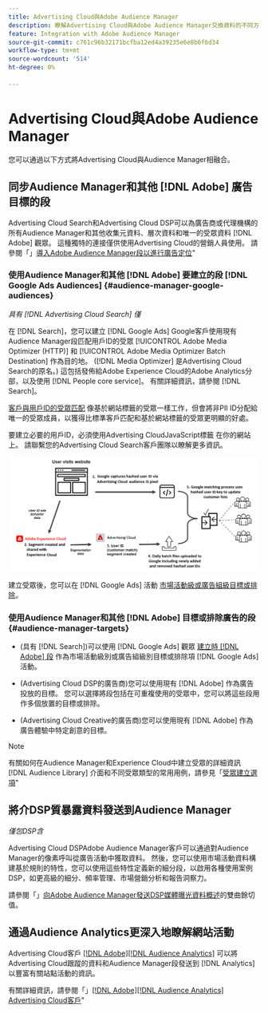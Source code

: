 ```yaml
---
title: Advertising Cloud與Adobe Audience Manager
description: 瞭解Advertising Cloud與Adobe Audience Manager交換資料的不同方式。
feature: Integration with Adobe Audience Manager
source-git-commit: c761c96b32171bcfba12ed4a39235e6e8b6f6d34
workflow-type: tm+mt
source-wordcount: '514'
ht-degree: 0%

---
```


# Advertising Cloud與Adobe Audience Manager

您可以通過以下方式將Advertising Cloud與Audience Manager相融合。

## 同步Audience Manager和其他 [!DNL Adobe] 廣告目標的段

Advertising Cloud Search和Advertising Cloud DSP可以為廣告商或代理機構的所有Audience Manager和其他收集元資料、層次資料和唯一的受眾資料 [!DNL Adobe] 觀眾。 這種獨特的連接僅供使用Advertising Cloud的營銷人員使用。 請參閱「」[導入Adobe Audience Manager段以進行廣告定位](/help/integrations/audience-manager/import-audiences.md)&quot;

### 使用Audience Manager和其他 [!DNL Adobe] 要建立的段 [!DNL Google Ads Audiences] {#audience-manager-google-audiences}

*具有 [!DNL Advertising Cloud Search] 僅*

在 [!DNL Search]，您可以建立 [!DNL Google Ads] Google客戶使用現有Audience Manager段匹配用戶ID的受眾 [!UICONTROL Adobe Media Optimizer (HTTP)] 和 [!UICONTROL Adobe Media Optimizer Batch Destination] 作為目的地。 ([!DNL Media Optimizer] 是Advertising Cloud Search的原名。) 這包括發佈給Adobe Experience Cloud的Adobe Analytics分部，以及使用 [!DNL People core service]。 有關詳細資訊，請參閱 [!DNL Search]。

[客戶與用戶ID的受眾匹配](https://support.google.com/google-ads/answer/9199250) 像基於網站標籤的受眾一樣工作，但會將非PII ID分配給唯一的受眾成員，以獲得比標準客戶匹配和基於網站標籤的受眾更明顯的好處。

要建立必要的用戶ID，必須使用Advertising CloudJavaScript標籤 <!-- with a user ID parameter -->在你的網站上。 請聯繫您的Advertising Cloud Search客戶團隊以瞭解更多資訊。

![段建立過程](/help/integrations/assets/ad_search_user_id_pic.png)

建立受眾後，您可以在 [!DNL Google Ads] 活動 [市場活動級或廣告組級目標或排除](#audience-manager-targets)。

### 使用Audience Manager和其他 [!DNL Adobe] 目標或排除廣告的段 {#audience-manager-targets}

* (具有 [!DNL Search])可以使用 [!DNL Google Ads] 觀眾 [建立時 [!DNL Adobe] 段](#audience-manager-google-audiences) 作為市場活動級別或廣告組級別目標或排除項 [!DNL Google Ads] 活動。

* (Advertising Cloud DSP的廣告商)您可以使用現有 [!DNL Adobe] 作為廣告投放的目標。 您可以選擇將段包括在可重複使用的受眾中，您可以將這些段用作多個放置的目標或排除。

* (Advertising Cloud Creative的廣告商)您可以使用現有 [!DNL Adobe] 作為廣告體驗中特定創意的目標。

>[!NOTE]
>
>有關如何在Audience Manager和Experience Cloud中建立受眾的詳細資訊 [!DNL Audience Library] 介面和不同受眾類型的常用用例，請參見「[受眾建立選項](https://experienceleague.adobe.com/docs/experience-cloud-kcs/kbarticles/KA-16471.html)&quot;

## 將介DSP質暴露資料發送到Audience Manager

*僅包DSP含*

Advertising Cloud DSPAdobe Audience Manager客戶可以通過對Audience Manager的像素呼叫從廣告活動中獲取資料。 然後，您可以使用市場活動資料構建基於規則的特性，您可以使用這些特性定義新的細分段，以啟用各種使用案例DSP，如更高級的細分、頻率管理、市場營銷分析和報告洞察力。

請參閱「」[向Adobe Audience Manager發送DSP媒體曝光資料概述](/help/integrations/audience-manager/media-data-integration/overview.md)的雙曲餘切值。

## 通過Audience Analytics更深入地瞭解網站活動

Advertising Cloud客戶 [[!DNL Adobe][!DNL Audience Analytics]](https://experienceleague.adobe.com/docs/analytics/integration/audience-analytics/mc-audiences-aam.html) 可以將Advertising Cloud跟蹤的資料和Audience Manager段發送到 [!DNL Analytics] 以豐富有關站點活動的資訊。

有關詳細資訊，請參閱「」[[!DNL Adobe][!DNL Audience Analytics] Advertising Cloud客戶](/help/integrations/audience-manager/audience-analytics.md)&quot;
